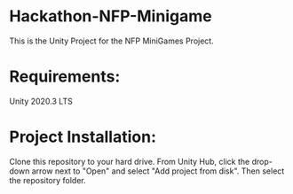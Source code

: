 # Hackathon-NFP-Minigame

This is the Unity Project for the NFP MiniGames Project.

# Requirements:
Unity 2020.3 LTS

# Project Installation:
Clone this repository to your hard drive.  From Unity Hub, click the drop-down arrow next to "Open" and select "Add project from disk".  Then select the repository folder.
